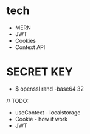 # tech

- MERN
- JWT
- Cookies
- Context API

# SECRET KEY

- $ openssl rand -base64 32

// TODO:

- useContext - localstorage
- Cookie - how it work
- JWT
